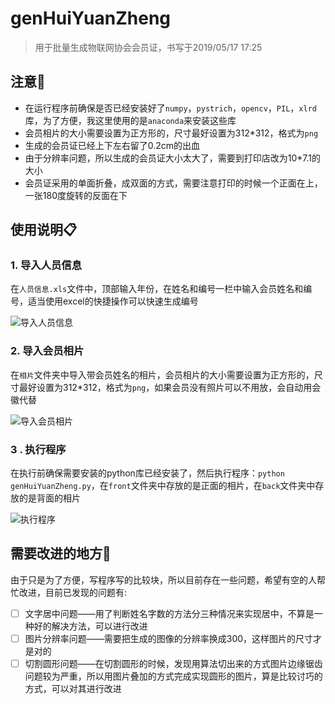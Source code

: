 # genHuiYuanZheng

> 用于批量生成物联网协会会员证，书写于2019/05/17 17:25

## 注意📌

* 在运行程序前确保是否已经安装好了`numpy`，`pystrich`，`opencv`，`PIL`，`xlrd`库，为了方便，我这里使用的是`anaconda`来安装这些库
* 会员相片的大小需要设置为正方形的，尺寸最好设置为312*312，格式为`png`
* 生成的会员证已经上下左右留了0.2cm的出血
* 由于分辨率问题，所以生成的会员证大小太大了，需要到打印店改为10*7.1的大小
* 会员证采用的单面折叠，成双面的方式，需要注意打印的时候一个正面在上，一张180度旋转的反面在下

## 使用说明📋

### 1. 导入人员信息

​	在`人员信息.xls`文件中，顶部输入年份，在姓名和编号一栏中输入会员姓名和编号，适当使用excel的快捷操作可以快速生成编号

![导入人员信息](https://ws1.sinaimg.cn/large/006bBmqIgy1g34gfx925hg30r00n1tf8.gif)

### 2.  导入会员相片

​	在`相片`文件夹中导入带会员姓名的相片，会员相片的大小需要设置为正方形的，尺寸最好设置为312*312，格式为`png`，如果会员没有照片可以不用放，会自动用会徽代替

![导入会员相片](https://ws1.sinaimg.cn/large/006bBmqIgy1g34gi5sef6g30r00n1djq.gif)

### 3 . 执行程序

​	在执行前确保需要安装的python库已经安装了，然后执行程序：`python genHuiYuanZheng.py`，在`front`文件夹中存放的是正面的相片，在`back`文件夹中存放的是背面的相片

![执行程序](https://ws1.sinaimg.cn/large/006bBmqIgy1g34glkjw98g30r00n14b7.gif)

## 需要改进的地方🐞

​	由于只是为了方便，写程序写的比较块，所以目前存在一些问题，希望有空的人帮忙改进，目前已发现的问题有:

- [ ] 文字居中问题——用了判断姓名字数的方法分三种情况来实现居中，不算是一种好的解决方法，可以进行改进
- [ ] 图片分辨率问题——需要把生成的图像的分辨率换成300，这样图片的尺寸才是对的
- [ ] 切割圆形问题——在切割圆形的时候，发现用算法切出来的方式图片边缘锯齿问题较为严重，所以用图片叠加的方式完成实现圆形的图片，算是比较讨巧的方式，可以对其进行改进